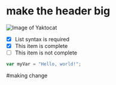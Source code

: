 # make the header big

![Image of Yaktocat](https://octodex.github.com/images/yaktocat.png)

- [x] List syntax is required
- [x] This item is complete
- [ ] This item is not complete

``` javascript
var myVar = "Hello, world!";
```

#making change 
